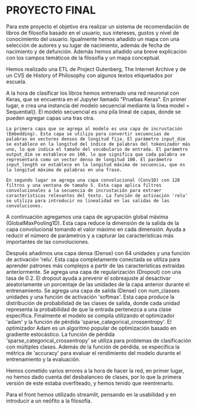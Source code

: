 # PROYECTO FINAL

Para este proyecto el objetivo era realizar un sistema de recomendación de libros de filosofía basado en el usuario, sus intereses, gustos y nivel de conocimiento del usuario. Igualmente hemos añadido un mapa con una selección de autores y su lugar de nacimiento, además de fecha de nacimiento y de defunción. Además hemos añadido una breve explicación con los campos temáticos de la filosofía y un mapa conceptual. 

Hemos realizado una ETL de Project Gutenberg, The Internet Archive y de un CVS de History of Philosophy con algunos textos etiquetados por escuela. 

A la hora de clasificar los libros hemos entrenado una red neuronal con Keras, que se encuentra en el Jupyter llamado "Pruebas Keras".  En primer lugar, e crea una instancia del modelo secuencial mediante la línea model = Sequential(). El modelo secuencial es una pila lineal de capas, donde se pueden agregar capas una tras otra.

    La primera capa que se agrega al modelo es una capa de incrustación (Embedding). Esta capa se utiliza para convertir secuencias de palabras en vectores densos de longitud fija. El parámetro input_dim se establece en la longitud del índice de palabras del tokenizador más uno, lo que indica el tamaño del vocabulario de entrada. El parámetro output_dim se establece en 100, lo que significa que cada palabra se representará como un vector denso de longitud 100. El parámetro input_length se establece en la longitud máxima de secuencia, que es la longitud máxima de palabras en una frase.

    En segundo lugar se agrega una capa convolucional (Conv1D) con 128 filtros y una ventana de tamaño 5. Esta capa aplica filtros convolucionales a la secuencia de incrustación para extraer características relevantes del texto. La función de activación 'relu' se utiliza para introducir no linealidad en las salidas de las convoluciones.
A continuación agregamos una capa de agrupación global máxima (GlobalMaxPooling1D). Esta capa reduce la dimensión de la salida de la capa convolucional tomando el valor máximo en cada dimensión. Ayuda a reducir el número de parámetros y a capturar las características más importantes de las convoluciones.

Después añadimos una capa densa (Dense) con 64 unidades y una función de activación 'relu'. Esta capa completamente conectada se utiliza para aprender patrones más complejos a partir de las características extraídas anteriormente.
Se agrega una capa de regularización (Dropout) con una tasa de 0.2. El dropout ayuda a prevenir el sobreajuste al desactivar aleatoriamente un porcentaje de las unidades de la capa anterior durante el entrenamiento.
Se agrega una capa de salida (Dense) con num_classes unidades y una función de activación 'softmax'. Esta capa produce la distribución de probabilidad de las clases de salida, donde cada unidad representa la probabilidad de que la entrada pertenezca a una clase específica.
Finalmente el modelo se compila utilizando el optimizador 'adam' y la función de pérdida 'sparse_categorical_crossentropy'. El optimizador Adam es un algoritmo popular de optimización basado en gradiente estocástico. La función de pérdida 'sparse_categorical_crossentropy' se utiliza para problemas de clasificación con múltiples clases.
Además de la función de pérdida, se especifica la métrica de 'accuracy' para evaluar el rendimiento del modelo durante el entrenamiento y la evaluación.

Hemos cometido varios errores a la hora de hacer la red, en primer lugar, no hemos dado cuenta del desbalanceo de clases, por lo que la primera versión de este estaba overfiteado, y hemos tenido que reentrenarlo. 

Para el front hemos utilizado streamlit, pensando en la usabilidad y en introducir a un neófito a la filosofía.
